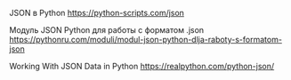 JSON в Python
https://python-scripts.com/json

Модуль JSON Python для работы с форматом .json
https://pythonru.com/moduli/modul-json-python-dlja-raboty-s-formatom-json

Working With JSON Data in Python
https://realpython.com/python-json/

